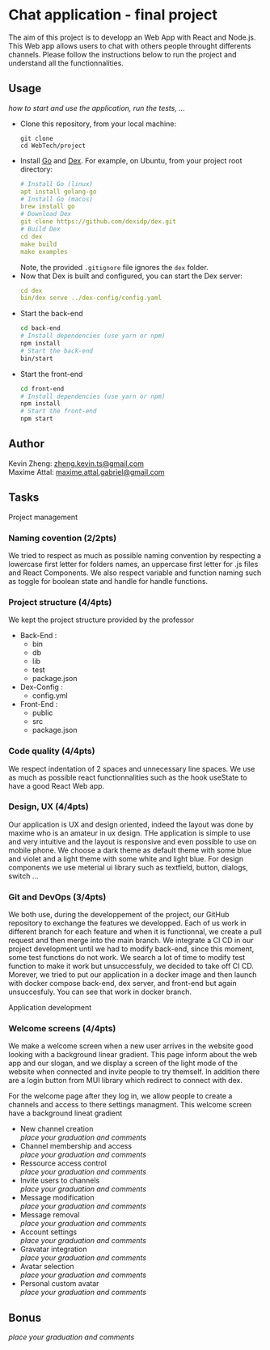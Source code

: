 # Chat application - final project

The aim of this project is to developp an Web App with React and Node.js. This Web app allows users to chat with others people throught differents channels. Please follow the instructions below to run the project and understand all the functionnalities.

## Usage

_how to start and use the application, run the tests, ..._

- Clone this repository, from your local machine:
  ```
  git clone
  cd WebTech/project
  ```
- Install [Go](https://golang.org/) and [Dex](https://dexidp.io/docs/getting-started/). For example, on Ubuntu, from your project root directory:
  ```yaml
  # Install Go (linux)
  apt install golang-go
  # Install Go (macos)
  brew install go
  # Download Dex
  git clone https://github.com/dexidp/dex.git
  # Build Dex
  cd dex
  make build
  make examples
  ```
  Note, the provided `.gitignore` file ignores the `dex` folder.
- Now that Dex is built and configured, you can start the Dex server:
  ```yaml
  cd dex
  bin/dex serve ../dex-config/config.yaml
  ```
- Start the back-end
  ```bash
  cd back-end
  # Install dependencies (use yarn or npm)
  npm install
  # Start the back-end
  bin/start
  ```
- Start the front-end
  ```bash
  cd front-end
  # Install dependencies (use yarn or npm)
  npm install
  # Start the front-end
  npm start
  ```

## Author

Kevin Zheng: zheng.kevin.ts@gmail.com <br/>
Maxime Attal: maxime.attal.gabriel@gmail.com <br/>

## Tasks

Project management

### Naming covention (2/2pts)

We tried to respect as much as possible naming convention by respecting a lowercase first letter for folders names, an uppercase first letter for .js files and React Components. We also respect variable and function naming such as toggle for boolean state and handle for handle functions.

### Project structure (4/4pts)

We kept the project structure provided by the professor

- Back-End :
  - bin
  - db
  - lib
  - test
  - package.json
- Dex-Config :
  - config.yml
- Front-End :
  - public
  - src
  - package.json

### Code quality (4/4pts)

We respect indentation of 2 spaces and unnecessary line spaces. We use as much as possible react functionnalities such as the hook useState to have a good React Web app.

### Design, UX (4/4pts)

Our application is UX and design oriented, indeed the layout was done by maxime who is an amateur in ux design. THe application is simple to use and very intuitive and the layout is responsive and even possible to use on mobile phone. We choose a dark theme as default theme with some blue and violet and a light theme with some white and light blue. For design components we use meterial ui library such as textfield, button, dialogs, switch ...

### Git and DevOps (3/4pts)

We both use, during the developpement of the project, our GitHub repository to exchange the features we developped. Each of us work in different branch for each feature and when it is functionnal, we create a pull request and then merge into the main branch. We integrate a CI CD in our project development until we had to modify back-end, since this moment, some test functions do not work. We search a lot of time to modify test function to make it work but unsuccessfuly, we decided to take off CI CD. Morever, we tried to put our application in a docker image and then launch with docker compose back-end, dex server, and front-end but again unsuccesfuly. You can see that work in docker branch.

Application development

### Welcome screens (4/4pts)
We make a welcome screen when a new user arrives in the website good looking with a background linear gradient. This page inform about the web app and our slogan, and we display a screen of the light mode of the website when connected and invite people to try themself. In addition there are a login button from MUI library which redirect to connect with dex.

For the welcome page after they log in, we allow people to create a channels and access to there settings managment. This welcome screen have a background lineat gradient 


- New channel creation  
  _place your graduation and comments_
- Channel membership and access  
  _place your graduation and comments_
- Ressource access control  
  _place your graduation and comments_
- Invite users to channels  
  _place your graduation and comments_
- Message modification  
  _place your graduation and comments_
- Message removal  
  _place your graduation and comments_
- Account settings  
  _place your graduation and comments_
- Gravatar integration  
  _place your graduation and comments_
- Avatar selection  
  _place your graduation and comments_
- Personal custom avatar  
  _place your graduation and comments_

## Bonus

_place your graduation and comments_
